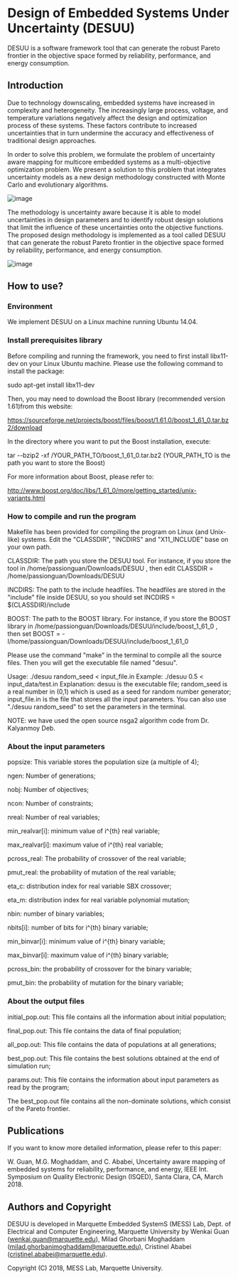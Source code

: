# Design of Embedded Systems Under Uncertainty (DESUU)

DESUU is a software framework tool that can generate the robust Pareto frontier in the objective space formed by reliability, performance, and energy consumption.

## Introduction

Due to technology downscaling, embedded systems have increased in complexity and heterogeneity. The increasingly large process, voltage, and temperature variations negatively affect the design and optimization process of these systems. These factors contribute to increased uncertainties that in turn undermine the accuracy and effectiveness of traditional design approaches. 

In order to solve this problem, we formulate the problem of uncertainty aware mapping for multicore embedded systems as a multi-objective optimization problem. We present a solution to this problem that integrates uncertainty models as a new design methodology constructed with Monte Carlo and evolutionary algorithms. 

![image](https://github.com/passionguan/DESUU/Figures/fig_block_diagram.jpeg)

The methodology is uncertainty aware because it is able to model uncertainties in design parameters and to identify robust design solutions that limit the influence of these uncertainties onto the objective functions. The proposed design methodology is implemented as a tool called DESUU that can generate the robust Pareto frontier in the objective space formed by reliability, performance, and energy consumption.

![image](https://github.com/passionguan/DESUU/Figures/fig_5_percent_ABS_3D.jpeg)

## How to use?

### Environment

We implement DESUU on a Linux machine running Ubuntu 14.04.

### Install prerequisites library

Before compiling and running the framework, you need to first install libx11-dev on your Linux Ubuntu machine. Please use the following command to install the package:

sudo apt-get install libx11-dev

Then, you may need to download the Boost library (recommended version 1.61)from this website:

https://sourceforge.net/projects/boost/files/boost/1.61.0/boost_1_61_0.tar.bz2/download

In the directory where you want to put the Boost installation, execute:

tar --bzip2 -xf /YOUR_PATH_TO/boost_1_61_0.tar.bz2
(YOUR_PATH_TO is the path you want to store the Boost)

For more information about Boost, please refer to: 

http://www.boost.org/doc/libs/1_61_0/more/getting_started/unix-variants.html

### How to compile and run the program

Makefile has been provided for compiling the program on Linux (and Unix-like) systems. Edit the "CLASSDIR", "INCDIRS" and "X11_INCLUDE" base on your own path.

CLASSDIR: The path you store the DESUU tool. For instance, if you store the tool in /home/passionguan/Downloads/DESUU , then edit CLASSDIR = /home/passionguan/Downloads/DESUU

INCDIRS: The path to the include headfiles. The headfiles are stored in the "include" file inside DESUU, so you should set INCDIRS = $(CLASSDIR)/include

BOOST: The path to the BOOST library. For instance, if you store the BOOST library in /home/passionguan/Downloads/DESUU/include/boost_1_61_0 , then set BOOST = -I/home/passionguan/Downloads/DESUU/include/boost_1_61_0

Please use the command "make" in the terminal to compile all the source files. Then you will get the executable file named "desuu".

Usage: ./desuu random_seed < input_file.in
Example: ./desuu 0.5 < input_data/test.in
Explanation: desuu is the executable file; random_seed is a real number in (0,1) which is used as a seed for random number generator; input_file.in is the file that stores all the input parameters. You can also use "./desuu random_seed" to set the parameters in the terminal.

NOTE: we have used the open source nsga2 algorithm code from Dr. Kalyanmoy Deb.

### About the input parameters

popsize: This variable stores the population size (a multiple of 4);

ngen: Number of generations;

nobj: Number of objectives;

ncon: Number of constraints;

nreal: Number of real variables;

min_realvar[i]: minimum value of i^{th} real variable;

max_realvar[i]: maximum value of i^{th} real variable;

pcross_real: The probability of crossover of the real variable;

pmut_real: the probability of mutation of the real variable;

eta_c: distribution index for real variable SBX crossover;

eta_m: distribution index for real variable polynomial mutation;

nbin: number of binary variables;

nbits[i]: number of bits for i^{th} binary variable;

min_binvar[i]: minimum value of i^{th} binary variable;

max_binvar[i]: maximum value of i^{th} binary variable;

pcross_bin: the probability of crossover for the binary variable;

pmut_bin: the probability of mutation for the binary variable;

### About the output files

initial_pop.out: This file contains all the information about initial population;

final_pop.out: This file contains the data of final population;

all_pop.out: This file contains the data of populations at all generations;

best_pop.out: This file contains the best solutions obtained at the end of simulation run;

params.out: This file contains the information about input parameters as read by the program;

The best_pop.out file contains all the non-dominate solutions, which consist of the Pareto frontier.


## Publications

If you want to know more detailed information, please refer to this paper:

W. Guan, M.G. Moghaddam, and C. Ababei, Uncertainty aware mapping of embedded systems for reliability, performance, and energy, IEEE Int. Symposium on Quality Electronic Design (ISQED), Santa Clara, CA, March 2018.

## Authors and Copyright

DESUU is developed in Marquette Embedded SystemS (MESS) Lab, Dept. of Electrical and Computer Engineering, Marquette University by Wenkai Guan (wenkai.guan@marquette.edu), Milad Ghorbani Moghaddam (milad.ghorbanimoghaddam@marquette.edu), Cristinel Ababei (cristinel.ababei@marquette.edu).

Copyright (C) 2018, MESS Lab, Marquette University.

